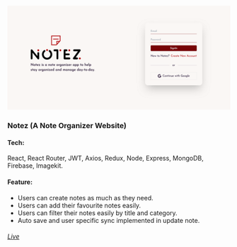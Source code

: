 ![Notez](./client/public/pv-notez.png)

### Notez (A Note Organizer Website)

#### Tech:

<p>React, React Router, JWT, Axios, Redux, Node, Express, MongoDB, Firebase, Imagekit.</p>

#### Feature:

- Users can create notes as much as they need.
- Users can add their favourite notes easily.
- Users can filter their notes easily by title and category.
- Auto save and user specific sync implemented in update note.

###### [Live](https://notez-sk.netlify.app)
